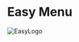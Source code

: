# Easy Menu
![EasyLogo](https://github.com/ArnaldoVictor/easy-menu/tree/master/src/assets/images/logo.png)

